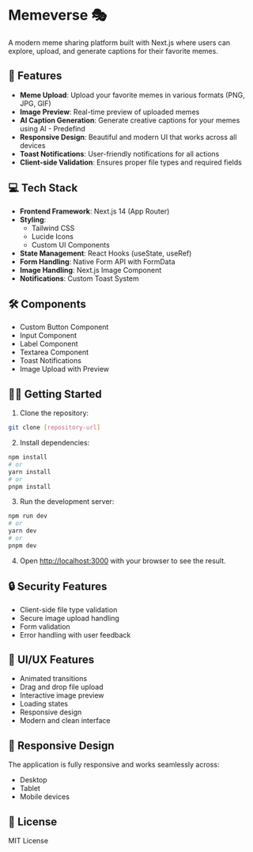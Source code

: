 # Memeverse 🎭

A modern meme sharing platform built with Next.js where users can explore, upload, and generate captions for their favorite memes.

## 🚀 Features

- **Meme Upload**: Upload your favorite memes in various formats (PNG, JPG, GIF)
- **Image Preview**: Real-time preview of uploaded memes
- **AI Caption Generation**: Generate creative captions for your memes using AI - Predefind
- **Responsive Design**: Beautiful and modern UI that works across all devices
- **Toast Notifications**: User-friendly notifications for all actions
- **Client-side Validation**: Ensures proper file types and required fields

## 💻 Tech Stack

- **Frontend Framework**: Next.js 14 (App Router)
- **Styling**: 
  - Tailwind CSS
  - Lucide Icons
  - Custom UI Components
- **State Management**: React Hooks (useState, useRef)
- **Form Handling**: Native Form API with FormData
- **Image Handling**: Next.js Image Component
- **Notifications**: Custom Toast System

## 🛠️ Components

- Custom Button Component
- Input Component
- Label Component
- Textarea Component
- Toast Notifications
- Image Upload with Preview

## 🏃‍♂️ Getting Started

1. Clone the repository:
```bash
git clone [repository-url]
```

2. Install dependencies:
```bash
npm install
# or
yarn install
# or
pnpm install
```

3. Run the development server:
```bash
npm run dev
# or
yarn dev
# or
pnpm dev
```

4. Open [http://localhost:3000](http://localhost:3000) with your browser to see the result.

## 🔒 Security Features

- Client-side file type validation
- Secure image upload handling
- Form validation
- Error handling with user feedback

## 🎨 UI/UX Features

- Animated transitions
- Drag and drop file upload
- Interactive image preview
- Loading states
- Responsive design
- Modern and clean interface

## 📱 Responsive Design

The application is fully responsive and works seamlessly across:
- Desktop
- Tablet
- Mobile devices

## 📄 License
  MIT License 
